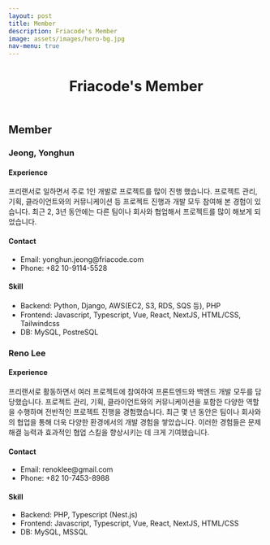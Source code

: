 ```yaml
---
layout: post
title: Member
description: Friacode's Member
image: assets/images/hero-bg.jpg
nav-menu: true
---
```


<div id="main" class="alt" style="border: none;">
  <header class="major">
    <h1>Friacode's Member</h1>
  </header>

  <h2 id="content" style="border-top: none;">Member</h2>

  <div class="row">
    <div class="6u 12u$(small)">
      <h3>Jeong, Yonghun</h3>
      <h4>Experience</h4>
      <p>프리랜서로 일하면서 주로 1인 개발로 프로젝트를 많이 진행 했습니다. 프로젝트 관리, 기획, 클라이언트와의 커뮤니케이션 등 프로젝트 진행과 개발 모두 참여해 본 경험이 있습니다. 최근 2, 3년 동안에는 다른 팀이나 회사와 협업해서 프로젝트를 많이 해보게 되었습니다.</p>
      <h4>Contact</h4>
      <ul>
        <li>Email: yonghun.jeong@friacode.com</li>
        <li>Phone: +82 10-9114-5528</li>
      </ul>
      <h4>Skill</h4>
      <ul>
        <li>Backend: Python, Django, AWS(EC2, S3, RDS, SQS 등), PHP</li>
        <li>Frontend: Javascript, Typescript, Vue, React, NextJS, HTML/CSS, Tailwindcss</li>
        <li>DB: MySQL, PostreSQL</li>
      </ul>
    </div>
    <div class="6u$ 12u$(small)">
      <h3>Reno Lee</h3>
      <h4>Experience</h4>
      <p>프리랜서로 활동하면서 여러 프로젝트에 참여하여 프론트엔드와 백엔드 개발 모두를 담당했습니다. 프로젝트 관리, 기획, 클라이언트와의 커뮤니케이션을 포함한 다양한 역할을 수행하며 전반적인 프로젝트 진행을 경험했습니다. 최근 몇 년 동안은 팀이나 회사와의 협업을 통해 더욱 다양한 환경에서의 개발 경험을 쌓았습니다. 이러한 경험들은 문제 해결 능력과 효과적인 협업 스킬을 향상시키는 데 크게 기여했습니다.</p>
      <h4>Contact</h4>
      <ul>
        <li>Email: renoklee@gmail.com</li>
        <li>Phone: +82 10-7453-8988</li>
      </ul>
      <h4>Skill</h4>
      <ul>
        <li>Backend: PHP, Typescript (Nest.js)</li>
        <li>Frontend: Javascript, Typescript, Vue, React, NextJS, HTML/CSS</li>
        <li>DB: MySQL, MSSQL</li>
      </ul>
    </div>
  </div>
</div>
